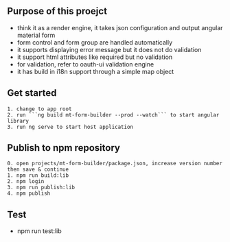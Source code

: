 ## Purpose of this proejct
- think it as a render engine, it takes json configuration and output angular material form
- form control and form group are handled automatically
- it supports displaying error message but it does not do validation
- it support html attributes like required but no validation
- for validation, refer to oauth-ui validation engine
- it has build in i18n support through a simple map object
## Get started
    1. change to app root  
    2. run ```ng build mt-form-builder --prod --watch``` to start angular library  
    3. run ng serve to start host application  
## Publish to npm repository
    0. open projects/mt-form-builder/package.json, increase version number then save & continue  
    1. npm run build:lib  
    2. npm login  
    3. npm run publish:lib
    4. npm publish  
## Test
- npm run test:lib